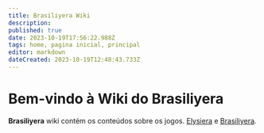 ```yaml
---
title: Brasiliyera Wiki
description: 
published: true
date: 2023-10-19T17:56:22.988Z
tags: home, pagina inicial, principal
editor: markdown
dateCreated: 2023-10-19T12:48:43.733Z
---
```


# Bem-vindo à Wiki do Brasiliyera

**Brasiliyera** wiki contém os conteúdos sobre os jogos. [Elysiera](https://elysiera.com) e [Brasiliyera](https://brasiliyera.com).